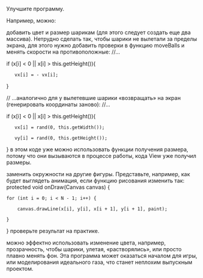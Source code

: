 ﻿Улучшите программу.

Например, можно:

добавить цвет и размер шарикам (для этого следует создать еще два массива). Нетрудно сделать так, чтобы шарики не вылетали за пределы экрана, для этого нужно добавить проверки в функцию moveBalls и менять скорости на противоположные:
//...

if (x[i] < 0 || x[i] > this.getHeight()){

       vx[i] = - vx[i];

}

// ...аналогично для y
вылетевшие шарики «возвращать» на экран (генерировать координаты заново):
//...

if (x[i] < 0 || x[i] > this.getHeight()){

       vx[i] = rand(0, this.getWidth());

       vy[i] = rand(0, this.getHeight());

}
в этом коде уже можно использовать функции получения размера, потому что они вызываются в процессе работы, кода View уже получил размеры.

заменить окружности на другие фигуры. Представьте, например, как будет выглядеть анимация, если функцию рисования изменить так:
protected void onDraw(Canvas canvas) {

    for (int i = 0; i < N - 1; i++) {

        canvas.drawLine(x[i], y[i], x[i + 1], y[i + 1], paint);

    }

}
проверьте результат на практике.

можно эффектно использовать изменение цвета, например, прозрачность, чтобы шарики, улетая, «растворялись», или просто плавно менять фон.
Эта программа может оказаться началом для игры, или моделирования идеального газа, что станет неплохим выпускным проектом.